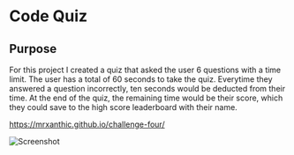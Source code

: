 # Code Quiz

## Purpose

For this project I created a quiz that asked the user 6 questions with a time limit. The user has a total of 60 seconds to take the quiz. Everytime they answered a question incorrectly, ten seconds would be deducted from their time. At the end of the quiz, the remaining time would be their score, which they could save to the high score leaderboard with their name.

https://mrxanthic.github.io/challenge-four/

![Screenshot](https://github.com/mrxanthic/challenge-four/blob/main/assets/screenshot.PNG)
